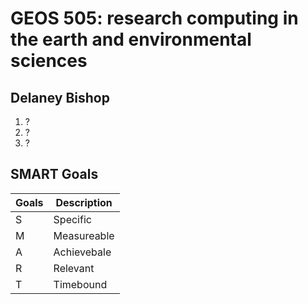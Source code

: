 # GEOS 505: research computing in the earth and environmental sciences

## Delaney Bishop

1. ?
2. ?
3. ?

## SMART Goals

| Goals | Description |
| --------- | -------- |
| S | Specific |
| M | Measureable |
| A | Achievebale |
| R | Relevant |
| T | Timebound |

